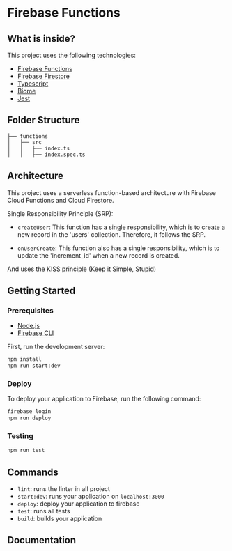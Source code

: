 # Firebase Functions

## What is inside?

This project uses the following technologies:

- [Firebase Functions](https://firebase.google.com/docs/functions)
- [Firebase Firestore](https://firebase.google.com/docs/firestore)
- [Typescript](https://www.typescriptlang.org/)
- [Biome](https://biomejs.dev/)
- [Jest](https://jestjs.io/)

## Folder Structure

```
├── functions
│   ├── src
│   │   ├── index.ts
│   │   ├── index.spec.ts
```

## Architecture
This project uses a serverless function-based architecture with Firebase Cloud Functions and Cloud Firestore.

Single Responsibility Principle (SRP):
- `createUser`: This function has a single responsibility, which is to create a new record in the 'users' collection. Therefore, it follows the SRP.

- `onUserCreate`: This function also has a single responsibility, which is to update the 'increment_id' when a new record is created.

And uses the KISS principle (Keep it Simple, Stupid)

## Getting Started

### Prerequisites

- [Node.js](https://nodejs.org/en/)
- [Firebase CLI](https://firebase.google.com/docs/cli)

First, run the development server:

```bash
npm install
npm run start:dev
```

### Deploy

To deploy your application to Firebase, run the following command:

```bash
firebase login
npm run deploy
```

### Testing

```bash
npm run test
```

## Commands

- `lint`: runs the linter in all project
- `start:dev`: runs your application on `localhost:3000`
- `deploy`: deploy your application to firebase
- `test`: runs all tests
- `build`: builds your application

## Documentation
